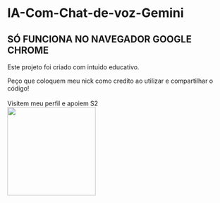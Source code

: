 # IA-Com-Chat-de-voz-Gemini

<h2>SÓ FUNCIONA NO NAVEGADOR GOOGLE CHROME</h2>
Este projeto foi criado com intuido educativo.

Peço que coloquem meu nick como credíto ao utilizar e compartilhar o código!
<br><br>
Visitem meu perfil e apoiem S2
<br>
<img src="https://i0.wp.com/sdsandwiches.com/konata-v-small.png" height="200px">
